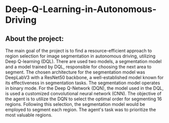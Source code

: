 # Deep-Q-Learning-in-Autonomous-Driving
## About the project:
The main goal of the project is to find a resource-efficient approach to region selection for image segmentation in autonomous driving, utilizing Deep Q-learning (DQL).
There are used two models, a segmentation model and a model trained by DQL, responsible for choosing the next area to segment.
The chosen architecture for the segmentation model was DeepLabV3 with a ResNet50 backbone, a well-established model known for its effectiveness in segmentation tasks. The segmentation model operates in binary mode. 
For the Deep Q-Network (DQN), the model used in the DQL, is used a customized convolutional neural network (CNN). 
The objective of the agent is to utilize the DQN to select the optimal order for segmenting 16 regions. Following this selection, the segmentation model would be employed to segment each region. The agent's task was to prioritize the most valuable regions.


